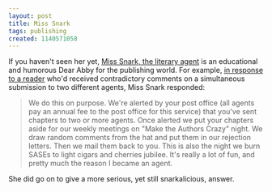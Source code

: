 ```yaml
---
layout: post
title: Miss Snark
tags: publishing
created: 1140571058
---
```

If you haven't seen her yet, [Miss Snark, the literary agent](http://misssnark.blogspot.com/) is an educational and humorous Dear Abby for the publishing world.  For example, [in response to a reader](http://misssnark.blogspot.com/2006/02/too-fat-too-thin-too-tall-too-small.html) who'd received contradictory comments on a simultaneous submission to two different agents, Miss Snark responded:

> We do this on purpose.  We're alerted by your post office (all agents pay an annual fee to the post office for this service) that you've sent chapters to two or more agents. Once alerted we put your chapters aside for our weekly meetings on "Make the Authors Crazy" night. We draw random comments from the hat and put them in our rejection letters. Then we mail them back to you. This is also the night we burn SASEs to light cigars and cherries jubilee. It's really a lot of fun, and pretty much the reason I became an agent.

She did go on to give a more serious, yet still snarkalicious, answer.

